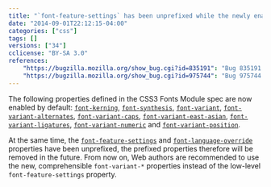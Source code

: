 ```yaml
---
title: "`font-feature-settings` has been unprefixed while the newly enabled `font-variant-*` properties are preferred"
date: "2014-09-01T22:12:15-04:00"
categories: ["css"]
tags: []
versions: ["34"]
cclicense: "BY-SA 3.0"
references:
    "https://bugzilla.mozilla.org/show_bug.cgi?id=835191": "Bug 835191 – Unprefix -moz-font-feature-settings"
    "https://bugzilla.mozilla.org/show_bug.cgi?id=975744": "Bug 975744 – enable font-variant-* / font-feature in release by default"
---
```

The following properties defined in the CSS3 Fonts Module spec are now enabled by default: [`font-kerning`](https://developer.mozilla.org/en-US/docs/Web/CSS/font-kerning), [`font-synthesis`](https://developer.mozilla.org/en-US/docs/Web/CSS/font-synthesis), [`font-variant`](https://developer.mozilla.org/en-US/docs/Web/CSS/font-variant), [`font-variant-alternates`](https://developer.mozilla.org/en-US/docs/Web/CSS/font-variant-alternates), [`font-variant-caps`](https://developer.mozilla.org/en-US/docs/Web/CSS/font-variant-caps), [`font-variant-east-asian`](https://developer.mozilla.org/en-US/docs/Web/CSS/font-variant-east-asian), [`font-variant-ligatures`](https://developer.mozilla.org/en-US/docs/Web/CSS/font-variant-ligatures), [`font-variant-numeric`](https://developer.mozilla.org/en-US/docs/Web/CSS/font-variant-numeric) and [`font-variant-position`](https://developer.mozilla.org/en-US/docs/Web/CSS/font-variant-position).

At the same time, the [`font-feature-settings`](https://developer.mozilla.org/en-US/docs/Web/CSS/font-feature-settings) and [`font-language-override`](https://developer.mozilla.org/en-US/docs/Web/CSS/font-language-override) properties have been unprefixed, the prefixed properties therefore will be removed in the future. From now on, Web authors are recommended to use the new, comprehensible `font-variant-*` properties instead of the low-level `font-feature-settings` property.
